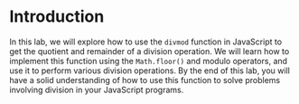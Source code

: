 # Introduction

In this lab, we will explore how to use the `divmod` function in JavaScript to get the quotient and remainder of a division operation. We will learn how to implement this function using the `Math.floor()` and modulo operators, and use it to perform various division operations. By the end of this lab, you will have a solid understanding of how to use this function to solve problems involving division in your JavaScript programs.
